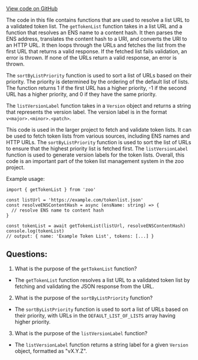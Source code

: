 [View code on GitHub](zoo-labs/zoo/blob/master/core/src/functions/list.ts)

The code in this file contains functions that are used to resolve a list URL to a validated token list. The `getTokenList` function takes in a list URL and a function that resolves an ENS name to a content hash. It then parses the ENS address, translates the content hash to a URI, and converts the URI to an HTTP URL. It then loops through the URLs and fetches the list from the first URL that returns a valid response. If the fetched list fails validation, an error is thrown. If none of the URLs return a valid response, an error is thrown.

The `sortByListPriority` function is used to sort a list of URLs based on their priority. The priority is determined by the ordering of the default list of lists. The function returns 1 if the first URL has a higher priority, -1 if the second URL has a higher priority, and 0 if they have the same priority.

The `listVersionLabel` function takes in a `Version` object and returns a string that represents the version label. The version label is in the format `v<major>.<minor>.<patch>`.

This code is used in the larger project to fetch and validate token lists. It can be used to fetch token lists from various sources, including ENS names and HTTP URLs. The `sortByListPriority` function is used to sort the list of URLs to ensure that the highest priority list is fetched first. The `listVersionLabel` function is used to generate version labels for the token lists. Overall, this code is an important part of the token list management system in the zoo project. 

Example usage:

```
import { getTokenList } from 'zoo'

const listUrl = 'https://example.com/tokenlist.json'
const resolveENSContentHash = async (ensName: string) => {
  // resolve ENS name to content hash
}

const tokenList = await getTokenList(listUrl, resolveENSContentHash)
console.log(tokenList)
// output: { name: 'Example Token List', tokens: [...] }
```
## Questions: 
 1. What is the purpose of the `getTokenList` function?
- The `getTokenList` function resolves a list URL to a validated token list by fetching and validating the JSON response from the URL.

2. What is the purpose of the `sortByListPriority` function?
- The `sortByListPriority` function is used to sort a list of URLs based on their priority, with URLs in the `DEFAULT_LIST_OF_LISTS` array having higher priority.

3. What is the purpose of the `listVersionLabel` function?
- The `listVersionLabel` function returns a string label for a given `Version` object, formatted as "vX.Y.Z".